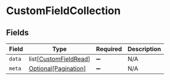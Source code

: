 # CustomFieldCollection


## Fields

| Field                                                           | Type                                                            | Required                                                        | Description                                                     |
| --------------------------------------------------------------- | --------------------------------------------------------------- | --------------------------------------------------------------- | --------------------------------------------------------------- |
| `data`                                                          | list[[CustomFieldRead](../../models/shared/customfieldread.md)] | :heavy_minus_sign:                                              | N/A                                                             |
| `meta`                                                          | [Optional[Pagination]](../../models/shared/pagination.md)       | :heavy_minus_sign:                                              | N/A                                                             |